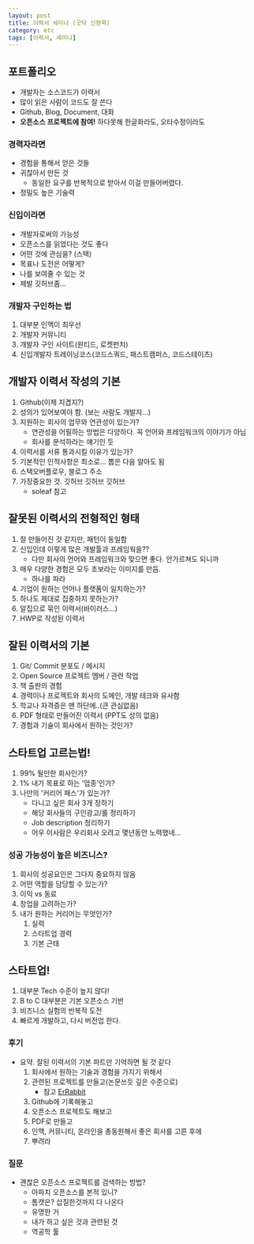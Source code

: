 ```yaml
---
layout: post
title: 이력서 세미나 (굿닥 신현묵)
category: etc
tags: [이력서, 세미나]
---
```


## 포트폴리오

* 개발자는 소스코드가 이력서
* 많이 읽은 사람이 코드도 잘 쓴다
* Github, Blog, Document, 대화
* **오픈소스 프로젝트에 참여!** 하다못해 한글화라도, 오타수정이라도

### 경력자라면

* 경험을 통해서 얻은 것들
* 귀찮아서 만든 것
    * 동일한 요구를 반복적으로 받아서 이걸 만들어버렸다.
* 정밀도 높은 기술력

### 신입이라면

* 개발자로써의 가능성
* 오픈소스를 읽었다는 것도 좋다
* 어떤 것에 관심을? (스택)
* 목표나 도전은 어떻게?
* 나를 보여줄 수 있는 것
* 제발 깃허브좀...

### 개발자 구인하는 법

1. 대부분 인맥이 최우선
2. 개발자 커뮤니티
3. 개발자 구인 사이트(원티드, 로켓펀치)
4. 신입개발자 트레이닝코스(코드스쿼드, 패스트캠퍼스, 코드스테이츠)

## 개발자 이력서 작성의 기본

1. Github(이제 지겹지?)
1. 성의가 있어보여야 함. (보는 사람도 개발자...)
1. 지원하는 회사의 업무와 연관성이 있는가?
    * 연관성을 어필하는 방법은 다양하다. 꼭 언어와 프레임워크의 이야기가 아님
    * 회사를 분석하라는 얘기인 듯
1. 이력서를 서류 통과시킬 이유가 있는가?
1. 기본적인 인적사항은 최소로... 뽑은 다음 알아도 됨
1. 스택오버플로우, 블로그 주소
1. 가장중요한 것. 깃허브 깃허브 깃허브
    * soleaf 참고

## 잘못된 이력서의 전형적인 형태

1. 잘 만들어진 것 같지만, 패턴이 동일함
1. 신입인데 이렇게 많은 개발툴과 프레임웍을??
    * 다만 회사의 언어와 프레임워크와 맞으면 좋다. 안가르쳐도 되니까
1. 매우 다양한 경험은 모두 초보라는 이미지를 만듬.
    * 하나를 파라
1. 기업이 원하는 언어나 플랫폼이 일치하는가?
1. 하나도 제대로 집중하지 못하는가?
1. 알집으로 묶인 이력서(바이러스...)
1. HWP로 작성된 이력서

## 잘된 이력서의 기본

1. Git/ Commit 분포도 / 메시지
1. Open Source 프로젝트 멤버 / 관련 작업
1. 책 출판의 경험
1. 경력이나 프로젝트와 회사의 도메인, 개발 테크와 유사함
1. 학교나 자격증은 맨 하단에..(큰 관심없음)
1. PDF 형태로 만들어진 이력서 (PPT도 성의 없음)
1. 경험과 기술이 회사에서 원하는 것인가?

## 스타트업 고르는법!

1. 99% 될만한 회사인가?
1. 1% 내가 목표로 하는 '업종'인가?
1. 나만의 '커리어 패스'가 있는가?
    * 다니고 싶은 회사 3개 정하기
    * 해당 회사들의 구인광고/롤 정리하기
    * Job description 정리하기
    * 어우 이사람은 우리회사 오려고 몇년동안 노력했네...

### 성공 가능성이 높은 비즈니스?

1. 회사의 성공요인은 그다지 중요하지 않음
1. 어떤 역할을 담당할 수 있는가?
1. 이익 vs 동료
1. 창업을 고려하는가?
1. 내가 원하는 커리어는 무엇인가?
    1. 실력
    1. 스타트업 경력
    1. 기본 근태

## 스타트업!

1. 대부분 Tech 수준이 높지 않다!
1. B to C 대부분은 기본 오픈소스 기반
1. 비즈니스 실험의 반복적 도전
1. 빠르게 개발하고, 다시 버전업 한다.

### 후기

* 요약. 잘된 이력서의 기본 파트만 기억하면 될 것 같다
    1. 회사에서 원하는 기술과 경험을 가지기 위해서
    1. 관련된 프로젝트를 만들고(논문쓰듯 깊은 수준으로)
        * 참고 <a href="https://github.com/soleaf/ErRabbit/blob/master/readme_kr.md" target="_blank">ErRabbit</a>
    1. Github에 기록해놓고
    1. 오픈소스 프로젝트도 해보고
    1. PDF로 만들고
    1. 인맥, 커뮤니티, 온라인을 총동원해서 좋은 회사를 고른 후에
    1. 뿌려라

### 질문

* 괜찮은 오픈소스 프로젝트를 검색하는 방법?
    * 아파치 오픈소스를 본적 있니?
    * 톰캣은? 삽질한것까지 다 나온다
    * 유명한 거
    * 내가 하고 싶은 것과 관련된 것
    * 역공학 툴
